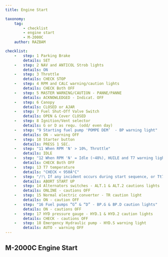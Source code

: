 ```yaml
---
title: Engine Start

taxonomy:
    tag:
        - checklist
        - engine start
        - M-2000C
    author: RAZBAM

checklist:
    -   step: 1 Parking Brake
        details: SET 
    -   step: 2 NAV and ANTICOL Strob lights 
        details: ON  
    -   step: 3 Throttle 
        details: CHECK STOP  
    -   step: 4 RPM and CALC warning/caution lights 
        details: CHECK Both OFF  
    -   step: 5 MASTER WARNING/CAUTION - PANNE/PANNE 
        details: ACKNOWLEDGED - Indicat. OFF  
    -   step: 6 Canopy 
        details: CLOSED or AJAR  
    -   step: 7 Fuel Shut-Off Valve Switch 
        details: OPEN & Cover CLOSED  
    -   step: 8 Ignition/Vent selector 
        details: G or D as requ. (odd/ even day)  
    -   step: "9 Starting fuel pump 'POMPE DEM’  - BP warning light"
        details: ON - warning OFF  
    -   step: 10 Starter button 
        details: PRESS 1 SEC.  
    -   step: "11 When RPM 'N' > 10%, Throttle"
        details: IDLE  
    -   step: "12 When RPM 'N' = Idle (~48%), HUILE and T7 warning lights"
        details: CHECK Both OFF  
    -   step: 13 T7 temperature 
        details: "CHECK < 950Â°C"  
    -   step: "/!\ If any incident occurs during start sequence, or Tt7 peaks > 950°C"
        details: ABORT START UP  
    -   step: 14 Alternators switches - ALT.1 & ALT.2 cautions lights 
        details: ONLINE - cautions OFF  
    -   step: 15 Normal electric converter - TR caution light 
        details: ON - caution OFF  
    -   step: "16 Fuel pumps “G” & “D” - BP.G & BP.D caution lights"
        details: ON - cautions OFF  
    -   step: 17 HYD pressure gauge - HYD.1 & HYD.2 caution lights 
        details: CHECK - cautions OFF  
    -   step: 18 Emergency Hydraulic pump - HYD.S warning light 
        details: AUTO - warning OFF
---
```


## M-2000C Engine Start
